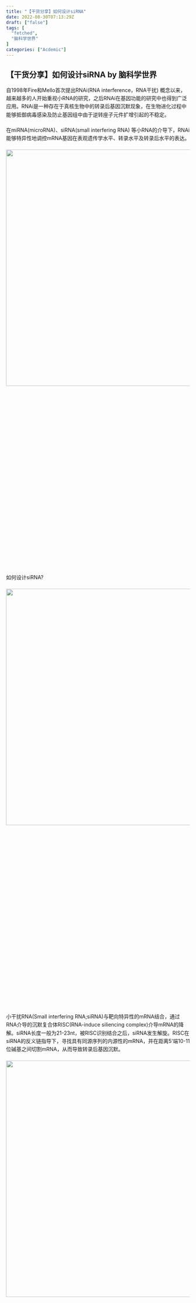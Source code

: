 ```yaml
---
title: "【干货分享】如何设计siRNA"
date: 2022-08-30T07:13:29Z
draft: ["false"]
tags: [
  "fetched",
  "脑科学世界"
]
categories: ["Acdemic"]
---
```

【干货分享】如何设计siRNA by 脑科学世界
------
<div class="Post-RichTextContainer"><style data-emotion-css="1yuhvjn">.css-1yuhvjn{margin-top:16px;}</style><div class="css-1yuhvjn"><style data-emotion-css="3jt6os">.css-3jt6os .FileLinkCard{-webkit-align-items:center;-webkit-box-align:center;-ms-flex-align:center;align-items:center;background-color:rgba(246,246,246,0.88);border-radius:12px;box-sizing:border-box;display:-webkit-box;display:-webkit-flex;display:-ms-flexbox;display:flex;margin:1em auto;max-width:100%;overflow:hidden;padding:12px;position:relative;width:390px;}.css-3jt6os .FileLinkCard-icon{-webkit-flex-shrink:0;-ms-flex-negative:0;flex-shrink:0;height:30px;width:30px;}.css-3jt6os .FileLinkCard-info{margin-left:12px;}.css-3jt6os .FileLinkCard-name{color:#121212;font-size:15px;font-weight:500;line-height:21px;display:-webkit-box;text-overflow:ellipsis;overflow:hidden;-webkit-box-orient:vertical;-webkit-line-clamp:2;}.css-3jt6os .FileLinkCard-meta{color:#999999;font-size:12px;display:-webkit-box;display:-webkit-flex;display:-ms-flexbox;display:flex;line-height:14px;margin-top:5px;}.css-3jt6os .FileLinkCard-source{white-space:pre;}</style><style data-emotion-css="1wr1m8">.css-1wr1m8 .LinkCard.new{position:relative;display:-webkit-box;display:-webkit-flex;display:-ms-flexbox;display:flex;box-sizing:border-box;-webkit-flex-direction:row;-ms-flex-direction:row;flex-direction:row;-webkit-align-items:center;-webkit-box-align:center;-ms-flex-align:center;align-items:center;width:390px;min-height:84px;border-radius:8px;max-width:100%;overflow:hidden;margin:16px auto;padding:12px 12px 9px 12px;background-color:#F6F6F6;}.css-1wr1m8 .LinkCard.new,.css-1wr1m8 .LinkCard.new:hover{-webkit-text-decoration:none;text-decoration:none;border:none !important;color:inherit !important;}.css-1wr1m8 .LinkCard.new .LinkCard-contents{display:block;-webkit-flex:1 1 auto;-ms-flex:1 1 auto;flex:1 1 auto;position:relative;}.css-1wr1m8 .LinkCard.new .LinkCard-contents .loading{height:14px;background:#EBEBEB;border-radius:7px;}.css-1wr1m8 .LinkCard.new .LinkCard-contents.withTitle{margin-bottom:3px;}.css-1wr1m8 .LinkCard.new .LinkCard-title{display:-webkit-box;font-size:15px;font-weight:500;line-height:1.4;margin-bottom:2px;color:#121212;text-overflow:ellipsis;overflow:hidden;-webkit-box-orient:vertical;-webkit-line-clamp:1;}.css-1wr1m8 .LinkCard.new .LinkCard-title.two-line{line-height:20px;display:-webkit-box;text-overflow:ellipsis;overflow:hidden;-webkit-box-orient:vertical;-webkit-line-clamp:2;}.css-1wr1m8 .LinkCard.new .LinkCard-title.loading{margin-bottom:8px;width:80%;}.css-1wr1m8 .LinkCard.new .LinkCard-title.loading.withTitle{margin-bottom:6px;}.css-1wr1m8 .LinkCard.new .LinkCard-title.loadingTitle{margin-bottom:5px;}.css-1wr1m8 .LinkCard.new .LinkCard-excerpt{display:-webkit-box;text-overflow:ellipsis;font-size:13px;line-height:18px;color:#999999;margin-bottom:4px;overflow:hidden;-webkit-box-orient:vertical;-webkit-line-clamp:1;}.css-1wr1m8 .LinkCard.new .LinkCard-excerpt .LinkCard-author{color:#444444;}.css-1wr1m8 .LinkCard.new .LinkCard-desc{display:-webkit-box;font-size:13px;height:18px;line-height:18px;color:#999999;word-break:break-all;text-overflow:ellipsis;overflow:hidden;-webkit-box-orient:vertical;-webkit-line-clamp:1;}.css-1wr1m8 .LinkCard.new .LinkCard-desc .LinkCard-tag,.css-1wr1m8 .LinkCard.new .LinkCard-desc .tag{display:inline-block;font-size:11px;margin-left:8px;padding:0 4px;border-radius:3px;background:rgba(211,211,211,0.3);}.css-1wr1m8 .LinkCard.new .LinkCard-desc.loading{width:40%;}.css-1wr1m8 .LinkCard.new .LinkCard-desc svg{margin-right:2px;}.css-1wr1m8 .LinkCard.new .LinkCard-image{-webkit-flex:0 0 auto;-ms-flex:0 0 auto;flex:0 0 auto;background-color:#EBEBEB;background-size:cover;background-position:center;position:relative;display:block;width:60px;height:60px;margin-left:20px;object-fit:cover;border-radius:inherit;overflow:hidden;}.css-1wr1m8 .LinkCard.new .LinkCard-image.LinkCard-image--default{display:-webkit-box;display:-webkit-flex;display:-ms-flexbox;display:flex;-webkit-align-items:center;-webkit-box-align:center;-ms-flex-align:center;align-items:center;-webkit-box-pack:center;-webkit-justify-content:center;-ms-flex-pack:center;justify-content:center;background-color:#EBEBEB;color:#D3D3D3;}.css-1wr1m8 .LinkCard.new .LinkCard-image.LinkCard-image--default svg{color:#999999;}.css-1wr1m8 .LinkCard.new .LinkCard-image img{width:100%;height:100%;object-fit:cover;}.css-1wr1m8 .LinkCard.new .LinkCard-image .LinkCard-image--video{display:-webkit-box;display:-webkit-flex;display:-ms-flexbox;display:flex;-webkit-align-items:center;-webkit-box-align:center;-ms-flex-align:center;align-items:center;-webkit-box-pack:center;-webkit-justify-content:center;-ms-flex-pack:center;justify-content:center;position:absolute;top:50%;left:50%;-webkit-transform:translateX(-50%) translateY(-50%);-ms-transform:translateX(-50%) translateY(-50%);transform:translateX(-50%) translateY(-50%);width:24px;height:24px;border-radius:12px;background:rgba(255,255,255,0.9);pointer-events:none;}.css-1wr1m8 .LinkCard.new .LinkCard-image .LinkCard-image--video svg{color:#444444;}.css-1wr1m8 .LinkCard.new .LinkCard-richText .text{color:#444444;}.css-1wr1m8 .LinkCard.new .LinkCard-richText .bold{font-weight:600;}.css-1wr1m8 .LinkCard.new .LinkCard-richText .tag{margin-left:4px;}.css-1wr1m8 .LinkCard.old{position:relative;display:block;margin:1em auto;width:390px;box-sizing:border-box;border-radius:12px;max-width:100%;overflow:hidden;}.css-1wr1m8 .LinkCard.old,.css-1wr1m8 .LinkCard.old:hover{-webkit-text-decoration:none;text-decoration:none;border:none !important;color:inherit !important;}.css-1wr1m8 .LinkCard-ecommerceLoadingCard{position:relative;display:-webkit-box;display:-webkit-flex;display:-ms-flexbox;display:flex;-webkit-align-items:center;-webkit-box-align:center;-ms-flex-align:center;align-items:center;-webkit-box-pack:justify;-webkit-justify-content:space-between;-ms-flex-pack:justify;justify-content:space-between;padding:12px;border-radius:inherit;height:80px;box-sizing:border-box;background:rgba(246,246,246,0.88);color:#D3D3D3;}.css-1wr1m8 .LinkCard-ecommerceLoadingCardAvatarWrapper{width:60px;height:60px;background:#EBEBEB;display:-webkit-box;display:-webkit-flex;display:-ms-flexbox;display:flex;-webkit-align-items:center;-webkit-box-align:center;-ms-flex-align:center;align-items:center;-webkit-box-pack:center;-webkit-justify-content:center;-ms-flex-pack:center;justify-content:center;border-radius:6px;margin-right:10px;}.css-1wr1m8 .LinkCard-ecommerceLoadingCardNetwork{width:20px;height:20px;}.css-1wr1m8 .LinkCard-ecommerceLoadingCardLoadingbar{height:60px;-webkit-flex:1;-ms-flex:1;flex:1;display:-webkit-box;display:-webkit-flex;display:-ms-flexbox;display:flex;-webkit-flex-direction:column;-ms-flex-direction:column;flex-direction:column;}.css-1wr1m8 .LinkCard-ecommerceLoadingCardLoadingbar span{height:16px;display:inline-block;background:#EBEBEB;}.css-1wr1m8 .LinkCard-ecommerceLoadingCardLoadingbar span:nth-of-type(1){width:60px;margin-bottom:4px;}.css-1wr1m8 .LinkCard-ecommerceLoadingCardLoadingbar span:nth-of-type(2){width:127px;}</style><style data-emotion-css="hypxot">.css-hypxot .LinkCard.old{position:relative;display:block;margin:1em auto;width:390px;box-sizing:border-box;border-radius:12px;max-width:100%;overflow:hidden;}.css-hypxot .LinkCard.old,.css-hypxot .LinkCard.old:hover{-webkit-text-decoration:none;text-decoration:none;border:none !important;color:inherit !important;}.css-hypxot .LinkCard-ecommerceLoadingCard{position:relative;display:-webkit-box;display:-webkit-flex;display:-ms-flexbox;display:flex;-webkit-align-items:center;-webkit-box-align:center;-ms-flex-align:center;align-items:center;-webkit-box-pack:justify;-webkit-justify-content:space-between;-ms-flex-pack:justify;justify-content:space-between;padding:12px;border-radius:inherit;height:80px;box-sizing:border-box;background:rgba(246,246,246,0.88);color:#D3D3D3;}.css-hypxot .LinkCard-ecommerceLoadingCardAvatarWrapper{width:60px;height:60px;background:#EBEBEB;display:-webkit-box;display:-webkit-flex;display:-ms-flexbox;display:flex;-webkit-align-items:center;-webkit-box-align:center;-ms-flex-align:center;align-items:center;-webkit-box-pack:center;-webkit-justify-content:center;-ms-flex-pack:center;justify-content:center;border-radius:6px;margin-right:10px;}.css-hypxot .LinkCard-ecommerceLoadingCardNetwork{width:20px;height:20px;}.css-hypxot .LinkCard-ecommerceLoadingCardLoadingbar{height:60px;-webkit-flex:1;-ms-flex:1;flex:1;display:-webkit-box;display:-webkit-flex;display:-ms-flexbox;display:flex;-webkit-flex-direction:column;-ms-flex-direction:column;flex-direction:column;}.css-hypxot .LinkCard-ecommerceLoadingCardLoadingbar span{height:16px;display:inline-block;background:#EBEBEB;}.css-hypxot .LinkCard-ecommerceLoadingCardLoadingbar span:nth-of-type(1){width:60px;margin-bottom:4px;}.css-hypxot .LinkCard-ecommerceLoadingCardLoadingbar span:nth-of-type(2){width:127px;}.css-hypxot .LinkCard.new{position:relative;display:-webkit-box;display:-webkit-flex;display:-ms-flexbox;display:flex;box-sizing:border-box;-webkit-flex-direction:row;-ms-flex-direction:row;flex-direction:row;-webkit-align-items:center;-webkit-box-align:center;-ms-flex-align:center;align-items:center;width:390px;min-height:84px;border-radius:8px;max-width:100%;overflow:hidden;margin:16px auto;padding:12px 12px 9px 12px;background-color:#F6F6F6;}.css-hypxot .LinkCard.new,.css-hypxot .LinkCard.new:hover{-webkit-text-decoration:none;text-decoration:none;border:none !important;color:inherit !important;}.css-hypxot .LinkCard.new .LinkCard-contents{display:block;-webkit-flex:1 1 auto;-ms-flex:1 1 auto;flex:1 1 auto;position:relative;}.css-hypxot .LinkCard.new .LinkCard-contents .loading{height:14px;background:#EBEBEB;border-radius:7px;}.css-hypxot .LinkCard.new .LinkCard-contents.withTitle{margin-bottom:3px;}.css-hypxot .LinkCard.new .LinkCard-title{display:-webkit-box;font-size:15px;font-weight:500;line-height:1.4;margin-bottom:2px;color:#121212;text-overflow:ellipsis;overflow:hidden;-webkit-box-orient:vertical;-webkit-line-clamp:1;}.css-hypxot .LinkCard.new .LinkCard-title.two-line{line-height:20px;display:-webkit-box;text-overflow:ellipsis;overflow:hidden;-webkit-box-orient:vertical;-webkit-line-clamp:2;}.css-hypxot .LinkCard.new .LinkCard-title.loading{margin-bottom:8px;width:80%;}.css-hypxot .LinkCard.new .LinkCard-title.loading.withTitle{margin-bottom:6px;}.css-hypxot .LinkCard.new .LinkCard-title.loadingTitle{margin-bottom:5px;}.css-hypxot .LinkCard.new .LinkCard-excerpt{display:-webkit-box;text-overflow:ellipsis;font-size:13px;line-height:18px;color:#999999;margin-bottom:4px;overflow:hidden;-webkit-box-orient:vertical;-webkit-line-clamp:1;}.css-hypxot .LinkCard.new .LinkCard-excerpt .LinkCard-author{color:#444444;}.css-hypxot .LinkCard.new .LinkCard-desc{display:-webkit-box;font-size:13px;height:18px;line-height:18px;color:#999999;word-break:break-all;text-overflow:ellipsis;overflow:hidden;-webkit-box-orient:vertical;-webkit-line-clamp:1;}.css-hypxot .LinkCard.new .LinkCard-desc .LinkCard-tag,.css-hypxot .LinkCard.new .LinkCard-desc .tag{display:inline-block;font-size:11px;margin-left:8px;padding:0 4px;border-radius:3px;background:rgba(211,211,211,0.3);}.css-hypxot .LinkCard.new .LinkCard-desc.loading{width:40%;}.css-hypxot .LinkCard.new .LinkCard-desc svg{margin-right:2px;}.css-hypxot .LinkCard.new .LinkCard-image{-webkit-flex:0 0 auto;-ms-flex:0 0 auto;flex:0 0 auto;background-color:#EBEBEB;background-size:cover;background-position:center;position:relative;display:block;width:60px;height:60px;margin-left:20px;object-fit:cover;border-radius:inherit;overflow:hidden;}.css-hypxot .LinkCard.new .LinkCard-image.LinkCard-image--default{display:-webkit-box;display:-webkit-flex;display:-ms-flexbox;display:flex;-webkit-align-items:center;-webkit-box-align:center;-ms-flex-align:center;align-items:center;-webkit-box-pack:center;-webkit-justify-content:center;-ms-flex-pack:center;justify-content:center;background-color:#EBEBEB;color:#D3D3D3;}.css-hypxot .LinkCard.new .LinkCard-image.LinkCard-image--default svg{color:#999999;}.css-hypxot .LinkCard.new .LinkCard-image img{width:100%;height:100%;object-fit:cover;}.css-hypxot .LinkCard.new .LinkCard-image .LinkCard-image--video{display:-webkit-box;display:-webkit-flex;display:-ms-flexbox;display:flex;-webkit-align-items:center;-webkit-box-align:center;-ms-flex-align:center;align-items:center;-webkit-box-pack:center;-webkit-justify-content:center;-ms-flex-pack:center;justify-content:center;position:absolute;top:50%;left:50%;-webkit-transform:translateX(-50%) translateY(-50%);-ms-transform:translateX(-50%) translateY(-50%);transform:translateX(-50%) translateY(-50%);width:24px;height:24px;border-radius:12px;background:rgba(255,255,255,0.9);pointer-events:none;}.css-hypxot .LinkCard.new .LinkCard-image .LinkCard-image--video svg{color:#444444;}.css-hypxot .LinkCard.new .LinkCard-richText .text{color:#444444;}.css-hypxot .LinkCard.new .LinkCard-richText .bold{font-weight:600;}.css-hypxot .LinkCard.new .LinkCard-richText .tag{margin-left:4px;}.css-hypxot .FileLinkCard{-webkit-align-items:center;-webkit-box-align:center;-ms-flex-align:center;align-items:center;background-color:rgba(246,246,246,0.88);border-radius:12px;box-sizing:border-box;display:-webkit-box;display:-webkit-flex;display:-ms-flexbox;display:flex;margin:1em auto;max-width:100%;overflow:hidden;padding:12px;position:relative;width:390px;}.css-hypxot .FileLinkCard-icon{-webkit-flex-shrink:0;-ms-flex-negative:0;flex-shrink:0;height:30px;width:30px;}.css-hypxot .FileLinkCard-info{margin-left:12px;}.css-hypxot .FileLinkCard-name{color:#121212;font-size:15px;font-weight:500;line-height:21px;display:-webkit-box;text-overflow:ellipsis;overflow:hidden;-webkit-box-orient:vertical;-webkit-line-clamp:2;}.css-hypxot .FileLinkCard-meta{color:#999999;font-size:12px;display:-webkit-box;display:-webkit-flex;display:-ms-flexbox;display:flex;line-height:14px;margin-top:5px;}.css-hypxot .FileLinkCard-source{white-space:pre;}</style><style data-emotion-css="yvdm7v animation-1sh55c5">.css-yvdm7v{word-break:break-word;line-height:1.6;}.css-yvdm7v a.UserLink-link{color:#175199;}.css-yvdm7v a.UserLink-link:hover{border-bottom:1px solid #175199;}.css-yvdm7v lazy[data-lazy-status]{background-color:#F6F6F6;}.css-yvdm7v lazy[data-lazy-status="ok"]{background-color:transparent;-webkit-animation:animation-1sh55c5 0.5s ease-in;animation:animation-1sh55c5 0.5s ease-in;}.css-yvdm7v > [data-first-child]{margin-top:0;}.css-yvdm7v > :last-child{margin-bottom:0;}.css-yvdm7v h1,.css-yvdm7v h2{clear:left;margin-top:calc((1.4em * 2) / 1.2);margin-bottom:calc(1.4em / 1.2);font-size:1.2em;line-height:1.5;font-weight:600;}.css-yvdm7v h3,.css-yvdm7v h4,.css-yvdm7v h5,.css-yvdm7v h6{clear:left;margin-top:calc((1.4em * 1.5) / 1.1);margin-bottom:calc(1.4em / 1.1);font-size:1.1em;line-height:1.5;font-weight:600;}.css-yvdm7v u{-webkit-text-decoration:none;text-decoration:none;border-bottom:1px solid #444444;}.css-yvdm7v b{font-weight:600;}.css-yvdm7v sup{font-size:0.8em;}.css-yvdm7v sup[data-draft-type='reference']{color:#175199;}.css-yvdm7v a:focus{outline:none;-webkit-transition:box-shadow 0.3s;transition:box-shadow 0.3s;}html[data-focus-visible] .css-yvdm7v a:focus{box-shadow:0 0 0 2px #FFFFFF,0 0 0 4px rgba(5,109,232,0.3);}.css-yvdm7v a.ztext-link,.css-yvdm7v a.internal,.css-yvdm7v a.external{-webkit-text-decoration:none;text-decoration:none;cursor:pointer;border-bottom:1px solid #808080;}.css-yvdm7v a.ztext-link:hover,.css-yvdm7v a.internal:hover,.css-yvdm7v a.external:hover{color:#175199;border-bottom:1px solid #175199;}.css-yvdm7v a.ztext-link > .ellipsis::after,.css-yvdm7v a.internal > .ellipsis::after,.css-yvdm7v a.external > .ellipsis::after{content:'...';}.css-yvdm7v a.ztext-link > .invisible,.css-yvdm7v a.internal > .invisible,.css-yvdm7v a.external > .invisible{font:0/0 a;color:transparent;text-shadow:none;background-color:transparent;}.css-yvdm7v a.ztext-link u,.css-yvdm7v a.internal u,.css-yvdm7v a.external u{border:none;}.css-yvdm7v a.member_mention{color:#175199;}.css-yvdm7v a.member_mention:hover{border-bottom:1px solid #175199;}.css-yvdm7v p{margin:1.4em 0;}.css-yvdm7v p.ztext-empty-paragraph{margin:calc((2.8em- (1.4em * 2 + 1.6em)) / 2) 0;}.css-yvdm7v p.ztext-empty-paragraph + .ztext-empty-paragraph{margin:1.4em 0;}.css-yvdm7v hr{margin:4em auto;width:240px;max-width:100%;border:none;border-top:1px solid #D3D3D3;}.css-yvdm7v img[eeimg]{max-width:100%;vertical-align:middle;}.css-yvdm7v img[eeimg="1"]{margin:0 3px;max-width:calc(100% - 6px);display:inline-block;}.css-yvdm7v img[eeimg="2"]{margin:1.4em auto;display:block;}.css-yvdm7v blockquote{margin:1.4em 0;padding-left:1em;color:#646464;border-left:3px solid #D3D3D3;}.css-yvdm7v ol,.css-yvdm7v ul{margin:1.4em 0;padding:0;width:100%;}.css-yvdm7v ol ol,.css-yvdm7v ul ol,.css-yvdm7v ol ul,.css-yvdm7v ul ul{margin:0;}.css-yvdm7v ol li::before,.css-yvdm7v ul li::before{width:1em;}.css-yvdm7v ol > ol,.css-yvdm7v ul > ol,.css-yvdm7v ol > ul,.css-yvdm7v ul > ul{display:table-row;}.css-yvdm7v ol > ol::before,.css-yvdm7v ul > ol::before,.css-yvdm7v ol > ul::before,.css-yvdm7v ul > ul::before{display:table-cell;content:'';}.css-yvdm7v ul{display:table;}.css-yvdm7v ul>li{display:table-row;list-style:none;}.css-yvdm7v ul>li::before{display:table-cell;content:'•  ';white-space:pre;}.css-yvdm7v ol{display:table;counter-reset:ol;}.css-yvdm7v ol > li{display:table-row;list-style:none;}.css-yvdm7v ol > li::before{display:table-cell;text-align:right;counter-increment:ol;content:counter(ol) '. ';white-space:pre;}.css-yvdm7v ol ol{counter-reset:ol2;}.css-yvdm7v ol ol li::before{counter-increment:ol2;content:counter(ol2) '. ';}.css-yvdm7v ol ol ol{counter-reset:ol3;}.css-yvdm7v ol ol ol li::before{counter-increment:ol3;content:counter(ol3) '. ';}.css-yvdm7v ol ol ol ol{counter-reset:ol4;}.css-yvdm7v ol ol ol ol li::before{counter-increment:ol4;content:counter(ol4) '. ';}.css-yvdm7v figure{margin:1.4em 0;}.css-yvdm7v figure .content_image,.css-yvdm7v figure .origin_image{margin:0 auto;}.css-yvdm7v figure figcaption{margin-top:calc(0.6em / 0.9);padding:0 1em;font-size:0.9em;line-height:1.5;text-align:center;color:#999999;}.css-yvdm7v figure + figure{margin-top:calc(1.4em * 1.6);}.css-yvdm7v figure[data-size='small'],.css-yvdm7v figure:not([data-size]) > [data-size='small']{clear:both;}.css-yvdm7v figure[data-size='left'],.css-yvdm7v figure:not([data-size]) > [data-size='left']{float:left;margin:0 20px 20px 0;max-width:33%;}.css-yvdm7v figure[data-size='right'],.css-yvdm7v figure:not([data-size]) > [data-size='right']{float:right;margin:0 0 20px 20px;max-width:33%;}.css-yvdm7v figure[data-size='collapse']{margin-bottom:0;}.css-yvdm7v figure[data-size='collapse'] + figure{margin-top:0;}.css-yvdm7v .content_image,.css-yvdm7v .origin_image{display:block;max-width:100%;margin:1.4em auto;}.css-yvdm7v .content_image[data-size='small'],.css-yvdm7v .origin_image[data-size='small']{max-width:40%;}.css-yvdm7v .content_image.zh-lightbox-thumb,.css-yvdm7v .origin_image.zh-lightbox-thumb{cursor:-webkit-zoom-in;cursor:-moz-zoom-in;cursor:zoom-in;}.css-yvdm7v code{margin:0 2px;padding:3px 4px;border-radius:3px;font-size:0.9em;background-color:#F6F6F6;}.css-yvdm7v pre{margin:1.4em 0;padding:calc(0.8em / 0.9);font-size:0.9em;word-break:initial;word-wrap:initial;white-space:pre;overflow:auto;-webkit-overflow-scrolling:touch;background:#F6F6F6;border-radius:4px;}.css-yvdm7v pre code{margin:0;padding:0;font-size:inherit;border-radius:0;background-color:inherit;}.css-yvdm7v li pre{white-space:pre-wrap;}.css-yvdm7v table[data-draft-type='table']{border-collapse:collapse;font-size:15px;margin:1.4em auto;max-width:100%;table-layout:fixed;text-align:left;width:100%;}.css-yvdm7v table[data-draft-type='table'][data-size='small']{min-width:260px;width:40%;}.css-yvdm7v table[data-draft-type='table'][data-row-style='striped'] tr:nth-of-type(2n + 1){background:#F6F6F6;}.css-yvdm7v table[data-draft-type='table'] td,.css-yvdm7v table[data-draft-type='table'] th{border:1px solid #D3D3D3;line-height:24px;height:24px;padding:3px 12px;}.css-yvdm7v table[data-draft-type='table'] th{background:#EBEBEB;color:#121212;font-weight:500;}.css-yvdm7v .video-box,.css-yvdm7v .link-box{position:relative;display:-webkit-box;display:-webkit-flex;display:-ms-flexbox;display:flex;-webkit-box-pack:justify;-webkit-justify-content:space-between;-ms-flex-pack:justify;justify-content:space-between;margin:1.4em 0;overflow:auto;white-space:normal;cursor:pointer;border:solid 1px #EBEBEB;border-radius:4px;}.css-yvdm7v .highlight{margin:1em 0;}.css-yvdm7v .highlight pre{margin:0;}.css-yvdm7v .highlight .hll{background-color:#FDFDFD;}.css-yvdm7v .highlight .c{font-style:italic;color:#999999;}.css-yvdm7v .highlight .err{color:#F1403C;}.css-yvdm7v .highlight .k{font-weight:600;}.css-yvdm7v .highlight .o{font-weight:600;}.css-yvdm7v .highlight .cm{font-style:italic;color:#999999;}.css-yvdm7v .highlight .cp{font-weight:600;color:#999999;}.css-yvdm7v .highlight .c1{font-style:italic;color:#999999;}.css-yvdm7v .highlight .cs{font-style:italic;font-weight:600;color:#999999;}.css-yvdm7v .highlight .gd{color:#FF3366;}.css-yvdm7v .highlight .ge{font-style:italic;}.css-yvdm7v .highlight .gr{color:#F1403C;}.css-yvdm7v .highlight .gh{color:#999999;}.css-yvdm7v .highlight .gi{color:#12b370;}.css-yvdm7v .highlight .go{color:#808080;}.css-yvdm7v .highlight .gp{color:#646464;}.css-yvdm7v .highlight .gs{font-weight:600;}.css-yvdm7v .highlight .gu{color:#999999;}.css-yvdm7v .highlight .gt{color:#F1403C;}.css-yvdm7v .highlight .kc{font-weight:600;}.css-yvdm7v .highlight .kd{font-weight:600;}.css-yvdm7v .highlight .kn{font-weight:600;}.css-yvdm7v .highlight .kp{font-weight:600;}.css-yvdm7v .highlight .kr{font-weight:600;}.css-yvdm7v .highlight .kt{font-weight:600;color:#175199;}.css-yvdm7v .highlight .m{color:#056DE8;}.css-yvdm7v .highlight .s{color:#F1403C;}.css-yvdm7v .highlight .na{color:#056DE8;}.css-yvdm7v .highlight .nb{color:#056DE8;}.css-yvdm7v .highlight .nc{font-weight:600;color:#175199;}.css-yvdm7v .highlight .no{color:#056DE8;}.css-yvdm7v .highlight .ni{color:#5555DD;}.css-yvdm7v .highlight .ne{font-weight:600;color:#F1403C;}.css-yvdm7v .highlight .nf{font-weight:600;color:#F1403C;}.css-yvdm7v .highlight .nn{color:#646464;}.css-yvdm7v .highlight .nt{color:#175199;}.css-yvdm7v .highlight .nv{color:#056DE8;}.css-yvdm7v .highlight .ow{font-weight:600;}.css-yvdm7v .highlight .w{color:#BFBFBF;}.css-yvdm7v .highlight .mf{color:#056DE8;}.css-yvdm7v .highlight .mh{color:#056DE8;}.css-yvdm7v .highlight .mi{color:#056DE8;}.css-yvdm7v .highlight .mo{color:#056DE8;}.css-yvdm7v .highlight .sb{color:#F1403C;}.css-yvdm7v .highlight .sc{color:#F1403C;}.css-yvdm7v .highlight .sd{color:#F1403C;}.css-yvdm7v .highlight .s2{color:#F1403C;}.css-yvdm7v .highlight .se{color:#F1403C;}.css-yvdm7v .highlight .sh{color:#F1403C;}.css-yvdm7v .highlight .si{color:#F1403C;}.css-yvdm7v .highlight .sx{color:#F1403C;}.css-yvdm7v .highlight .sr{color:#A5542F;}.css-yvdm7v .highlight .s1{color:#F1403C;}.css-yvdm7v .highlight .ss{color:#F1403C;}.css-yvdm7v .highlight .bp{color:#999999;}.css-yvdm7v .highlight .vc{color:#056DE8;}.css-yvdm7v .highlight .vg{color:#056DE8;}.css-yvdm7v .highlight .vi{color:#056DE8;}.css-yvdm7v .highlight .il{color:#056DE8;}.css-yvdm7v .highlight::-webkit-scrollbar{width:6px;height:6px;}.css-yvdm7v .highlight::-webkit-scrollbar-thumb:horizontal{background-color:rgba(18,18,18,0.5);border-radius:6px;}.css-yvdm7v .highlight::-webkit-scrollbar-thumb:horizontal:hover{background-color:rgba(18,18,18,0.6);}.css-yvdm7v .LinkCard.old{position:relative;display:block;margin:1em auto;width:390px;box-sizing:border-box;border-radius:12px;max-width:100%;overflow:hidden;}.css-yvdm7v .LinkCard.old,.css-yvdm7v .LinkCard.old:hover{-webkit-text-decoration:none;text-decoration:none;border:none !important;color:inherit !important;}.css-yvdm7v .LinkCard-ecommerceLoadingCard{position:relative;display:-webkit-box;display:-webkit-flex;display:-ms-flexbox;display:flex;-webkit-align-items:center;-webkit-box-align:center;-ms-flex-align:center;align-items:center;-webkit-box-pack:justify;-webkit-justify-content:space-between;-ms-flex-pack:justify;justify-content:space-between;padding:12px;border-radius:inherit;height:80px;box-sizing:border-box;background:rgba(246,246,246,0.88);color:#D3D3D3;}.css-yvdm7v .LinkCard-ecommerceLoadingCardAvatarWrapper{width:60px;height:60px;background:#EBEBEB;display:-webkit-box;display:-webkit-flex;display:-ms-flexbox;display:flex;-webkit-align-items:center;-webkit-box-align:center;-ms-flex-align:center;align-items:center;-webkit-box-pack:center;-webkit-justify-content:center;-ms-flex-pack:center;justify-content:center;border-radius:6px;margin-right:10px;}.css-yvdm7v .LinkCard-ecommerceLoadingCardNetwork{width:20px;height:20px;}.css-yvdm7v .LinkCard-ecommerceLoadingCardLoadingbar{height:60px;-webkit-flex:1;-ms-flex:1;flex:1;display:-webkit-box;display:-webkit-flex;display:-ms-flexbox;display:flex;-webkit-flex-direction:column;-ms-flex-direction:column;flex-direction:column;}.css-yvdm7v .LinkCard-ecommerceLoadingCardLoadingbar span{height:16px;display:inline-block;background:#EBEBEB;}.css-yvdm7v .LinkCard-ecommerceLoadingCardLoadingbar span:nth-of-type(1){width:60px;margin-bottom:4px;}.css-yvdm7v .LinkCard-ecommerceLoadingCardLoadingbar span:nth-of-type(2){width:127px;}.css-yvdm7v .LinkCard.new{position:relative;display:-webkit-box;display:-webkit-flex;display:-ms-flexbox;display:flex;box-sizing:border-box;-webkit-flex-direction:row;-ms-flex-direction:row;flex-direction:row;-webkit-align-items:center;-webkit-box-align:center;-ms-flex-align:center;align-items:center;width:390px;min-height:84px;border-radius:8px;max-width:100%;overflow:hidden;margin:16px auto;padding:12px 12px 9px 12px;background-color:#F6F6F6;}.css-yvdm7v .LinkCard.new,.css-yvdm7v .LinkCard.new:hover{-webkit-text-decoration:none;text-decoration:none;border:none !important;color:inherit !important;}.css-yvdm7v .LinkCard.new .LinkCard-contents{display:block;-webkit-flex:1 1 auto;-ms-flex:1 1 auto;flex:1 1 auto;position:relative;}.css-yvdm7v .LinkCard.new .LinkCard-contents .loading{height:14px;background:#EBEBEB;border-radius:7px;}.css-yvdm7v .LinkCard.new .LinkCard-contents.withTitle{margin-bottom:3px;}.css-yvdm7v .LinkCard.new .LinkCard-title{display:-webkit-box;font-size:15px;font-weight:500;line-height:1.4;margin-bottom:2px;color:#121212;text-overflow:ellipsis;overflow:hidden;-webkit-box-orient:vertical;-webkit-line-clamp:1;}.css-yvdm7v .LinkCard.new .LinkCard-title.two-line{line-height:20px;display:-webkit-box;text-overflow:ellipsis;overflow:hidden;-webkit-box-orient:vertical;-webkit-line-clamp:2;}.css-yvdm7v .LinkCard.new .LinkCard-title.loading{margin-bottom:8px;width:80%;}.css-yvdm7v .LinkCard.new .LinkCard-title.loading.withTitle{margin-bottom:6px;}.css-yvdm7v .LinkCard.new .LinkCard-title.loadingTitle{margin-bottom:5px;}.css-yvdm7v .LinkCard.new .LinkCard-excerpt{display:-webkit-box;text-overflow:ellipsis;font-size:13px;line-height:18px;color:#999999;margin-bottom:4px;overflow:hidden;-webkit-box-orient:vertical;-webkit-line-clamp:1;}.css-yvdm7v .LinkCard.new .LinkCard-excerpt .LinkCard-author{color:#444444;}.css-yvdm7v .LinkCard.new .LinkCard-desc{display:-webkit-box;font-size:13px;height:18px;line-height:18px;color:#999999;word-break:break-all;text-overflow:ellipsis;overflow:hidden;-webkit-box-orient:vertical;-webkit-line-clamp:1;}.css-yvdm7v .LinkCard.new .LinkCard-desc .LinkCard-tag,.css-yvdm7v .LinkCard.new .LinkCard-desc .tag{display:inline-block;font-size:11px;margin-left:8px;padding:0 4px;border-radius:3px;background:rgba(211,211,211,0.3);}.css-yvdm7v .LinkCard.new .LinkCard-desc.loading{width:40%;}.css-yvdm7v .LinkCard.new .LinkCard-desc svg{margin-right:2px;}.css-yvdm7v .LinkCard.new .LinkCard-image{-webkit-flex:0 0 auto;-ms-flex:0 0 auto;flex:0 0 auto;background-color:#EBEBEB;background-size:cover;background-position:center;position:relative;display:block;width:60px;height:60px;margin-left:20px;object-fit:cover;border-radius:inherit;overflow:hidden;}.css-yvdm7v .LinkCard.new .LinkCard-image.LinkCard-image--default{display:-webkit-box;display:-webkit-flex;display:-ms-flexbox;display:flex;-webkit-align-items:center;-webkit-box-align:center;-ms-flex-align:center;align-items:center;-webkit-box-pack:center;-webkit-justify-content:center;-ms-flex-pack:center;justify-content:center;background-color:#EBEBEB;color:#D3D3D3;}.css-yvdm7v .LinkCard.new .LinkCard-image.LinkCard-image--default svg{color:#999999;}.css-yvdm7v .LinkCard.new .LinkCard-image img{width:100%;height:100%;object-fit:cover;}.css-yvdm7v .LinkCard.new .LinkCard-image .LinkCard-image--video{display:-webkit-box;display:-webkit-flex;display:-ms-flexbox;display:flex;-webkit-align-items:center;-webkit-box-align:center;-ms-flex-align:center;align-items:center;-webkit-box-pack:center;-webkit-justify-content:center;-ms-flex-pack:center;justify-content:center;position:absolute;top:50%;left:50%;-webkit-transform:translateX(-50%) translateY(-50%);-ms-transform:translateX(-50%) translateY(-50%);transform:translateX(-50%) translateY(-50%);width:24px;height:24px;border-radius:12px;background:rgba(255,255,255,0.9);pointer-events:none;}.css-yvdm7v .LinkCard.new .LinkCard-image .LinkCard-image--video svg{color:#444444;}.css-yvdm7v .LinkCard.new .LinkCard-richText .text{color:#444444;}.css-yvdm7v .LinkCard.new .LinkCard-richText .bold{font-weight:600;}.css-yvdm7v .LinkCard.new .LinkCard-richText .tag{margin-left:4px;}.css-yvdm7v .FileLinkCard{-webkit-align-items:center;-webkit-box-align:center;-ms-flex-align:center;align-items:center;background-color:rgba(246,246,246,0.88);border-radius:12px;box-sizing:border-box;display:-webkit-box;display:-webkit-flex;display:-ms-flexbox;display:flex;margin:1em auto;max-width:100%;overflow:hidden;padding:12px;position:relative;width:390px;}.css-yvdm7v .FileLinkCard-icon{-webkit-flex-shrink:0;-ms-flex-negative:0;flex-shrink:0;height:30px;width:30px;}.css-yvdm7v .FileLinkCard-info{margin-left:12px;}.css-yvdm7v .FileLinkCard-name{color:#121212;font-size:15px;font-weight:500;line-height:21px;display:-webkit-box;text-overflow:ellipsis;overflow:hidden;-webkit-box-orient:vertical;-webkit-line-clamp:2;}.css-yvdm7v .FileLinkCard-meta{color:#999999;font-size:12px;display:-webkit-box;display:-webkit-flex;display:-ms-flexbox;display:flex;line-height:14px;margin-top:5px;}.css-yvdm7v .FileLinkCard-source{white-space:pre;}@-webkit-keyframes animation-1sh55c5{from{opacity:0;}to{opacity:1;}}@keyframes animation-1sh55c5{from{opacity:0;}to{opacity:1;}}</style><div class="RichText ztext Post-RichText css-yvdm7v" options="[object Object]"><p data-first-child data-pid="HkVN1EBR">自1998年Fire和Mello首次提出RNAi(RNA interference，RNA干扰) 概念以来，越来越多的人开始重视小RNA的研究，之后RNAi在基因功能的研究中也得到广泛应用。RNAi是一种存在于真核生物中的转录后基因沉默现象，在生物进化过程中能够抵御病毒感染及防止基因组中由于逆转座子元件扩增引起的不稳定。</p><p data-pid="quKUAV7a">在miRNA(microRNA)、siRNA(small interfering RNA) 等小RNA的介导下，RNAi能够特异性地调控mRNA基因在表观遗传学水平、转录水平及转录后水平的表达。</p><figure data-size="normal"><noscript><img src="https://pic4.zhimg.com/v2-a0e6865796c12204e93926fd8b3fb6c7_b.jpg" data-caption="" data-size="normal" data-rawwidth="646" data-rawheight="631" class="origin_image zh-lightbox-thumb" width="646" data-original="https://pic4.zhimg.com/v2-a0e6865796c12204e93926fd8b3fb6c7_r.jpg"></noscript><img src="data:image/svg+xml;utf8,&lt;svg%20xmlns='http://www.w3.org/2000/svg'%20width='646'%20height='631'&gt;&lt;/svg&gt;" data-caption="" data-size="normal" data-rawwidth="646" data-rawheight="631" class="origin_image zh-lightbox-thumb lazy" width="646" data-original="https://pic4.zhimg.com/v2-a0e6865796c12204e93926fd8b3fb6c7_r.jpg" data-actualsrc="https://pic4.zhimg.com/v2-a0e6865796c12204e93926fd8b3fb6c7_b.jpg"></figure><p data-pid="9L10M487">如何设计siRNA?</p><figure data-size="normal"><noscript><img src="https://pic4.zhimg.com/v2-a0e6865796c12204e93926fd8b3fb6c7_b.jpg" data-caption="" data-size="normal" data-rawwidth="646" data-rawheight="631" class="origin_image zh-lightbox-thumb" width="646" data-original="https://pic4.zhimg.com/v2-a0e6865796c12204e93926fd8b3fb6c7_r.jpg"></noscript><img src="data:image/svg+xml;utf8,&lt;svg%20xmlns='http://www.w3.org/2000/svg'%20width='646'%20height='631'&gt;&lt;/svg&gt;" data-caption="" data-size="normal" data-rawwidth="646" data-rawheight="631" class="origin_image zh-lightbox-thumb lazy" width="646" data-original="https://pic4.zhimg.com/v2-a0e6865796c12204e93926fd8b3fb6c7_r.jpg" data-actualsrc="https://pic4.zhimg.com/v2-a0e6865796c12204e93926fd8b3fb6c7_b.jpg"></figure><p data-pid="1g-u0q2H">小干扰RNA(Small interfering RNA;siRNA)与靶向特异性的mRNA结合，通过RNA介导的沉默复合体RISC(RNA-induce siliencing complex)介导mRNA的降解。siRNA长度一般为21-23nt，被RISC识别结合之后，siRNA发生解旋。RISC在siRNA的反义链指导下，寻找具有同源序列的内源性的mRNA，并在距离5’端10-11位碱基之间切割mRNA，从而导致转录后基因沉默。</p><figure data-size="normal"><noscript><img src="https://pic4.zhimg.com/v2-a0e6865796c12204e93926fd8b3fb6c7_b.jpg" data-caption="" data-size="normal" data-rawwidth="646" data-rawheight="631" class="origin_image zh-lightbox-thumb" width="646" data-original="https://pic4.zhimg.com/v2-a0e6865796c12204e93926fd8b3fb6c7_r.jpg"></noscript><img src="data:image/svg+xml;utf8,&lt;svg%20xmlns='http://www.w3.org/2000/svg'%20width='646'%20height='631'&gt;&lt;/svg&gt;" data-caption="" data-size="normal" data-rawwidth="646" data-rawheight="631" class="origin_image zh-lightbox-thumb lazy" width="646" data-original="https://pic4.zhimg.com/v2-a0e6865796c12204e93926fd8b3fb6c7_r.jpg" data-actualsrc="https://pic4.zhimg.com/v2-a0e6865796c12204e93926fd8b3fb6c7_b.jpg"></figure><p data-pid="gn_APSBE">siRNA设计原则</p><figure data-size="normal"><noscript><img src="https://pic4.zhimg.com/v2-a0e6865796c12204e93926fd8b3fb6c7_b.jpg" data-caption="" data-size="normal" data-rawwidth="646" data-rawheight="631" class="origin_image zh-lightbox-thumb" width="646" data-original="https://pic4.zhimg.com/v2-a0e6865796c12204e93926fd8b3fb6c7_r.jpg"></noscript><img src="data:image/svg+xml;utf8,&lt;svg%20xmlns='http://www.w3.org/2000/svg'%20width='646'%20height='631'&gt;&lt;/svg&gt;" data-caption="" data-size="normal" data-rawwidth="646" data-rawheight="631" class="origin_image zh-lightbox-thumb lazy" width="646" data-original="https://pic4.zhimg.com/v2-a0e6865796c12204e93926fd8b3fb6c7_r.jpg" data-actualsrc="https://pic4.zhimg.com/v2-a0e6865796c12204e93926fd8b3fb6c7_b.jpg"></figure><p data-pid="GoIa5lSa">RNAi最终要通过siRNA片段与靶基因结合并使之降解，因此，确保高度同源于靶基因而绝无与其他基因同源的siRNA序列，是决定RNAi特异性的关键所在，也是siRNA设计的基本原则。从具有不同沉默效率的siRNA序列中筛选出高效的siRNA序列，需要经过严密的设计和不断的实验检验。下面我们就来看下siRNA设计要遵循哪些原则：</p><p data-pid="6oj1it7V"><b>1.siRNA序列在靶基因中的位置</b></p><p data-pid="0nt73SFw">从靶基因起始密码子AUG下游50～100个核苷酸开始搜寻理想的siRNA序列，越靠近靶基因的3′端，其基因沉默效果可能越好。</p><p data-pid="pQ_da5zN"><b>2. siRNA序列的起始碱基与长度</b></p><p data-pid="iYCf4qYF">SiRNA序列最好为AA(N n)UU(N 代表任意碱基;n为碱基数目，在19～29 nt之间)， NA(N n) UU和NA(N n) NN序列也可以。最新研究表明 ，27 nt或29 nt的siRNA与21 nt siRNA相比27 nt SiRNA对靶基因的最大抑制率可在相对低的浓度下得到。</p><p data-pid="w6cSOctt"><b>3 .siRNA 3′端突出碱基的选择</b></p><p data-pid="S8rgCGo-">建议用dTdT取代3′端的2 个碱基突出，增强siRNA 双链复合体的稳定性。</p><p data-pid="j-6P5w-g"><b>4 .siRNA序列中G/ C含量的选择</b></p><p data-pid="AsGdUk6G">G/C含量在30%～52%的siRNA序列，其沉默基因效果较好。</p><p data-pid="-X0PhvF7"><b>5 .siRNA 中应避免连续的单一碱基和</b></p><p data-pid="4gu04ipL"><b>反向重复序列</b></p><p data-pid="CVdIhh7w">因为连续2个以上的G和C可以降低双链RNA 的内在稳定性，从而抑制RNAi作用；连续3个以上的U和A可能终止由RNA Polymerase III介导的转录。siRNA序列中的重复序列或回文结构可能形成发夹状结构，这种结构的存在可以降低siRNA的有效浓度和沉默效率。</p><p data-pid="LRLLQf0m"><b>6 .siRNA双链的内在稳定性</b></p><p data-pid="kvBLwoGO">反义链5’端的第一个碱基尽量为A或U;siRNA正义链的5’端第一个碱基尽量为G或C。</p><p data-pid="wTtEQs8D"><b>7. siRNA正义链的碱基偏爱性</b></p><p data-pid="eQesKR0x">正义链的第一位和第十九位碱基为A;正义链的第十位碱基为U;正义链的第十三位碱基不为G;正义链的第十九位碱基不为G或C时，siRNA 序列具有较高的基因沉默效率。</p><p data-pid="_v09FQt9"><b>8 .siRNA 序列的特异性</b></p><p data-pid="MbeS49TA">目前没有发现siRNA的干扰效率与mRNA中具体位置的关系，为确保对靶mRNA的有效抑制，针对每一个靶基因结合上述siRNA设计原则选择靶点相差25bp以上的4星半以上的至少3条序列。</p><figure data-size="normal"><noscript><img src="https://pic4.zhimg.com/v2-a0e6865796c12204e93926fd8b3fb6c7_b.jpg" data-caption="" data-size="normal" data-rawwidth="646" data-rawheight="631" class="origin_image zh-lightbox-thumb" width="646" data-original="https://pic4.zhimg.com/v2-a0e6865796c12204e93926fd8b3fb6c7_r.jpg"></noscript><img src="data:image/svg+xml;utf8,&lt;svg%20xmlns='http://www.w3.org/2000/svg'%20width='646'%20height='631'&gt;&lt;/svg&gt;" data-caption="" data-size="normal" data-rawwidth="646" data-rawheight="631" class="origin_image zh-lightbox-thumb lazy" width="646" data-original="https://pic4.zhimg.com/v2-a0e6865796c12204e93926fd8b3fb6c7_r.jpg" data-actualsrc="https://pic4.zhimg.com/v2-a0e6865796c12204e93926fd8b3fb6c7_b.jpg"></figure><p data-pid="0hd3Wls9">siRNA设计步骤</p><figure data-size="normal"><noscript><img src="https://pic4.zhimg.com/v2-a0e6865796c12204e93926fd8b3fb6c7_b.jpg" data-caption="" data-size="normal" data-rawwidth="646" data-rawheight="631" class="origin_image zh-lightbox-thumb" width="646" data-original="https://pic4.zhimg.com/v2-a0e6865796c12204e93926fd8b3fb6c7_r.jpg"></noscript><img src="data:image/svg+xml;utf8,&lt;svg%20xmlns='http://www.w3.org/2000/svg'%20width='646'%20height='631'&gt;&lt;/svg&gt;" data-caption="" data-size="normal" data-rawwidth="646" data-rawheight="631" class="origin_image zh-lightbox-thumb lazy" width="646" data-original="https://pic4.zhimg.com/v2-a0e6865796c12204e93926fd8b3fb6c7_r.jpg" data-actualsrc="https://pic4.zhimg.com/v2-a0e6865796c12204e93926fd8b3fb6c7_b.jpg"></figure><p data-pid="XDSZOxUW">首先在NCBI上找到靶基因的目的片段，如果靶基因有多个转录本就需要把所有NM号所对应的CDS序列放在 clone Manager中比对，并选择拥有序列CCDS进行设计。 siRNA有很多在线设计工具。下面列出了4个siRNA设计，我们以小鼠的Map2k1在thermofisher上设计siRNA 为例。</p><p class="ztext-empty-paragraph"><br></p><p data-pid="e09iWOrn"><b>siDirect设计网站</b></p><p data-pid="8nQB77XP"><b><a href="https://link.zhihu.com/?target=http%3A//sidirect2.rnai.jp" class=" external" target="_blank" rel="nofollow noreferrer"><span class="invisible">http://</span><span class="visible">sidirect2.rnai.jp</span><span class="invisible"></span></a></b></p><p data-pid="jJKBdTdu"><b>DSIR设计网站  </b></p><p data-pid="bN98Vkgi"><b><a href="https://link.zhihu.com/?target=http%3A//biodev.extra.cea.fr/DSIR/DSIR.html" class=" external" target="_blank" rel="nofollow noreferrer"><span class="invisible">http://</span><span class="visible">biodev.extra.cea.fr/DSI</span><span class="invisible">R/DSIR.html</span><span class="ellipsis"></span></a></b></p><p data-pid="2aftgL3Q"><b>invivogen设计网站 </b></p><p data-pid="Yxo6Evuu"><b><a href="https://link.zhihu.com/?target=http%3A//www.invivogen.com/sirnawizard/siRNA.php" class=" external" target="_blank" rel="nofollow noreferrer"><span class="invisible">http://www.</span><span class="visible">invivogen.com/sirnawiza</span><span class="invisible">rd/siRNA.php</span><span class="ellipsis"></span></a></b></p><p data-pid="G-cUlyWZ"><b>thermofisher设计网站<a href="https://link.zhihu.com/?target=https%3A//rnaidesigner.thermofisher.com/rnaiexpress/setOption.do%3FdesignO" class=" external" target="_blank" rel="nofollow noreferrer"><span class="invisible">https://</span><span class="visible">rnaidesigner.thermofisher.com</span><span class="invisible">/rnaiexpress/setOption.do?designO</span><span class="ellipsis"></span></a></b></p><p class="ztext-empty-paragraph"><br></p><p class="ztext-empty-paragraph"><br></p><p data-pid="WOwzCHt5">我们通过NCBI找到小鼠Map2k1有一个转录本NM_008927.4，将NM号或者CDS序列复制到thermofisher网站中，如下图所示。</p><p class="ztext-empty-paragraph"><br></p><p class="ztext-empty-paragraph"><br></p><figure data-size="normal"><noscript><img src="https://pic4.zhimg.com/v2-6b4d5209a582033c518a52196cfb9ec7_b.jpg" data-caption="" data-size="normal" data-rawwidth="1002" data-rawheight="557" class="origin_image zh-lightbox-thumb" width="1002" data-original="https://pic4.zhimg.com/v2-6b4d5209a582033c518a52196cfb9ec7_r.jpg"></noscript><img src="data:image/svg+xml;utf8,&lt;svg%20xmlns='http://www.w3.org/2000/svg'%20width='1002'%20height='557'&gt;&lt;/svg&gt;" data-caption="" data-size="normal" data-rawwidth="1002" data-rawheight="557" class="origin_image zh-lightbox-thumb lazy" width="1002" data-original="https://pic4.zhimg.com/v2-6b4d5209a582033c518a52196cfb9ec7_r.jpg" data-actualsrc="https://pic4.zhimg.com/v2-6b4d5209a582033c518a52196cfb9ec7_b.jpg"></figure><p class="ztext-empty-paragraph"><br></p><p class="ztext-empty-paragraph"><br></p><figure data-size="normal"><noscript><img src="https://pic1.zhimg.com/v2-4c046c4649834d96f0299afdf71ef06c_b.jpg" data-caption="" data-size="normal" data-rawwidth="753" data-rawheight="367" class="origin_image zh-lightbox-thumb" width="753" data-original="https://pic1.zhimg.com/v2-4c046c4649834d96f0299afdf71ef06c_r.jpg"></noscript><img src="data:image/svg+xml;utf8,&lt;svg%20xmlns='http://www.w3.org/2000/svg'%20width='753'%20height='367'&gt;&lt;/svg&gt;" data-caption="" data-size="normal" data-rawwidth="753" data-rawheight="367" class="origin_image zh-lightbox-thumb lazy" width="753" data-original="https://pic1.zhimg.com/v2-4c046c4649834d96f0299afdf71ef06c_r.jpg" data-actualsrc="https://pic1.zhimg.com/v2-4c046c4649834d96f0299afdf71ef06c_b.jpg"></figure><p class="ztext-empty-paragraph"><br></p><p data-pid="jnEB9VV4">目前没有发现siRNA的干扰效率与mRNA中具体位置的关系，为确保对靶mRNA的有效抑制，针对每一个靶基因结合上述siRNA设计原则选择靶点相差25bp以上的4星半以上的至少3条序列。随后将siRNA片段进行Blast分析，尽量选择与靶基因特异结合的序列，进行化学合成后，通过实验筛选出沉默效率最高的siRNA 序列进行下一步的基因功能研究。</p><p class="ztext-empty-paragraph"><br></p><figure data-size="normal"><noscript><img src="https://pic3.zhimg.com/v2-2bc35a41f182c6b3d300c9168db20872_b.jpg" data-caption="" data-size="normal" data-rawwidth="602" data-rawheight="39" class="origin_image zh-lightbox-thumb" width="602" data-original="https://pic3.zhimg.com/v2-2bc35a41f182c6b3d300c9168db20872_r.jpg"></noscript><img src="data:image/svg+xml;utf8,&lt;svg%20xmlns='http://www.w3.org/2000/svg'%20width='602'%20height='39'&gt;&lt;/svg&gt;" data-caption="" data-size="normal" data-rawwidth="602" data-rawheight="39" class="origin_image zh-lightbox-thumb lazy" width="602" data-original="https://pic3.zhimg.com/v2-2bc35a41f182c6b3d300c9168db20872_r.jpg" data-actualsrc="https://pic3.zhimg.com/v2-2bc35a41f182c6b3d300c9168db20872_b.jpg"></figure><figure data-size="normal"><noscript><img src="https://pic3.zhimg.com/v2-d959699fc76a67e4781925766bf9305a_b.jpg" data-caption="" data-size="normal" data-rawwidth="19" data-rawheight="15" class="content_image" width="19"></noscript><img src="data:image/svg+xml;utf8,&lt;svg%20xmlns='http://www.w3.org/2000/svg'%20width='19'%20height='15'&gt;&lt;/svg&gt;" data-caption="" data-size="normal" data-rawwidth="19" data-rawheight="15" class="content_image lazy" width="19" data-actualsrc="https://pic3.zhimg.com/v2-d959699fc76a67e4781925766bf9305a_b.jpg"></figure><p data-pid="sXfrN-I7">PS:需要注意的是，有的siRNA序列在设计时没有遵守这些指导方针，实验证明也具有很高的干扰效应，这表明，我们只能根据上述指导方针设计出理论上具有较高沉默效应的siRNA序列，siRNA的最终活性需要用实验来验证 。</p><p class="ztext-empty-paragraph"><br></p><figure data-size="normal"><noscript><img src="https://pic3.zhimg.com/v2-d959699fc76a67e4781925766bf9305a_b.jpg" data-caption="" data-size="normal" data-rawwidth="19" data-rawheight="15" class="content_image" width="19"></noscript><img src="data:image/svg+xml;utf8,&lt;svg%20xmlns='http://www.w3.org/2000/svg'%20width='19'%20height='15'&gt;&lt;/svg&gt;" data-caption="" data-size="normal" data-rawwidth="19" data-rawheight="15" class="content_image lazy" width="19" data-actualsrc="https://pic3.zhimg.com/v2-d959699fc76a67e4781925766bf9305a_b.jpg"></figure><p class="ztext-empty-paragraph"><br></p><figure data-size="normal"><noscript><img src="https://pic4.zhimg.com/v2-a0e6865796c12204e93926fd8b3fb6c7_b.jpg" data-caption="" data-size="normal" data-rawwidth="646" data-rawheight="631" class="origin_image zh-lightbox-thumb" width="646" data-original="https://pic4.zhimg.com/v2-a0e6865796c12204e93926fd8b3fb6c7_r.jpg"></noscript><img src="data:image/svg+xml;utf8,&lt;svg%20xmlns='http://www.w3.org/2000/svg'%20width='646'%20height='631'&gt;&lt;/svg&gt;" data-caption="" data-size="normal" data-rawwidth="646" data-rawheight="631" class="origin_image zh-lightbox-thumb lazy" width="646" data-original="https://pic4.zhimg.com/v2-a0e6865796c12204e93926fd8b3fb6c7_r.jpg" data-actualsrc="https://pic4.zhimg.com/v2-a0e6865796c12204e93926fd8b3fb6c7_b.jpg"></figure><p data-pid="A-MOFPad">小片段RNA如何进行转染呢?</p><figure data-size="normal"><noscript><img src="https://pic4.zhimg.com/v2-a0e6865796c12204e93926fd8b3fb6c7_b.jpg" data-caption="" data-size="normal" data-rawwidth="646" data-rawheight="631" class="origin_image zh-lightbox-thumb" width="646" data-original="https://pic4.zhimg.com/v2-a0e6865796c12204e93926fd8b3fb6c7_r.jpg"></noscript><img src="data:image/svg+xml;utf8,&lt;svg%20xmlns='http://www.w3.org/2000/svg'%20width='646'%20height='631'&gt;&lt;/svg&gt;" data-caption="" data-size="normal" data-rawwidth="646" data-rawheight="631" class="origin_image zh-lightbox-thumb lazy" width="646" data-original="https://pic4.zhimg.com/v2-a0e6865796c12204e93926fd8b3fb6c7_r.jpg" data-actualsrc="https://pic4.zhimg.com/v2-a0e6865796c12204e93926fd8b3fb6c7_b.jpg"></figure><p data-pid="8c03eNJ1">目前市面上大多数转染试剂都是针对比较大的质粒DNA而非小RNA分子。但是转染DNA的转染试剂和方法不完全适用于转染siRNA、miRNA等小片段RNA.</p><p data-pid="3oOXyhZr">并且siRNA转染比DNA转染对转染试剂细胞毒性的要求更严格。对于以研究基因干扰为主的RNAi实验来说，因为细胞死亡和RNAi实验造成的结果在现象上是一致的，轻则影响实验数据，重则改变实验结果。</p><p data-pid="PytqitQC">因此RNA干扰实验首先要求选择适合转染小RNA的高效转染试剂，其次要求转染试剂本身的细胞毒性很小，比如选择<b>汉恒生物RNA专用转染试剂——RNAFit。</b></p><p class="ztext-empty-paragraph"><br></p><figure data-size="normal"><noscript><img src="https://pic1.zhimg.com/v2-bd6ebdb72ff53f61d2b09d965d924e4c_b.jpg" data-caption="" data-size="normal" data-rawwidth="190" data-rawheight="74" class="content_image" width="190"></noscript><img src="data:image/svg+xml;utf8,&lt;svg%20xmlns='http://www.w3.org/2000/svg'%20width='190'%20height='74'&gt;&lt;/svg&gt;" data-caption="" data-size="normal" data-rawwidth="190" data-rawheight="74" class="content_image lazy" width="190" data-actualsrc="https://pic1.zhimg.com/v2-bd6ebdb72ff53f61d2b09d965d924e4c_b.jpg"></figure><p class="ztext-empty-paragraph"><br></p><p class="ztext-empty-paragraph"><br></p><p class="ztext-empty-paragraph"><br></p><figure data-size="normal"><noscript><img src="https://pic4.zhimg.com/v2-8cf0989cb3f382ff6071ed63bfad1e3b_b.jpg" data-caption="" data-size="normal" data-rawwidth="1080" data-rawheight="1080" class="origin_image zh-lightbox-thumb" width="1080" data-original="https://pic4.zhimg.com/v2-8cf0989cb3f382ff6071ed63bfad1e3b_r.jpg"></noscript><img src="data:image/svg+xml;utf8,&lt;svg%20xmlns='http://www.w3.org/2000/svg'%20width='1080'%20height='1080'&gt;&lt;/svg&gt;" data-caption="" data-size="normal" data-rawwidth="1080" data-rawheight="1080" class="origin_image zh-lightbox-thumb lazy" width="1080" data-original="https://pic4.zhimg.com/v2-8cf0989cb3f382ff6071ed63bfad1e3b_r.jpg" data-actualsrc="https://pic4.zhimg.com/v2-8cf0989cb3f382ff6071ed63bfad1e3b_b.jpg"></figure><p class="ztext-empty-paragraph"><br></p><p data-pid="CwOauclN">在绝大多数的细胞(如HeLa，MCF7或NIH-3T3)中使用RNAFit转染1 nM siRNA，就能达到超过90%的转染效率;对于难以转染的悬浮细胞系如K562或THP-1细胞，使用RNAFit转染终浓度为5 nM的siRNA，也可以观察到超过80%的转染效率。</p></div></div></div>  
<hr>
<a href="https://zhuanlan.zhihu.com/p/59091766",target="_blank" rel="noopener noreferrer">原文链接</a>
